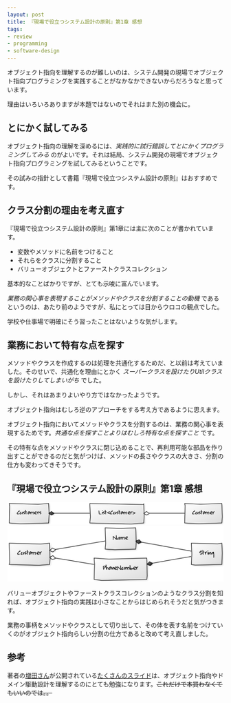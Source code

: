 ```yaml
---
layout: post
title: 『現場で役立つシステム設計の原則』第1章 感想
tags: 
- review
- programming
- software-design
---
```


オブジェクト指向を理解するのが難しいのは、システム開発の現場でオブジェクト指向プログラミングを実践することがなかなかできないからだろうなと思っています。

理由はいろいろありますが本題ではないのでそれはまた別の機会に。

とにかく試してみる
----

オブジェクト指向の理解を深めるには、*実践的に試行錯誤してとにかくプログラミングしてみる* のがよいです。それは結局、システム開発の現場でオブジェクト指向プログラミングを試してみるということです。

その試みの指針として書籍『現場で役立つシステム設計の原則』はおすすめです。

クラス分割の理由を考え直す
----

『現場で役立つシステム設計の原則』第1章には主に次のことが書かれています。

- 変数やメソッドに名前をつけること
- それらをクラスに分割すること
- バリューオブジェクトとファーストクラスコレクション

基本的なことばかりですが、とても示唆に富んでいます。

*業務の関心事を表現することがメソッドやクラスを分割することの動機* であるというのは、あたり前のようですが、私にとっては目からウロコの観点でした。

学校や仕事場で明確にそう習ったことはないような気がします。

業務において特有な点を探す
----

メソッドやクラスを作成するのは処理を共通化するためだ、と以前は考えていました。そのせいで、共通化を理由にとかく *スーパークラスを設けたりUtilクラスを設けたりしてしまいがち* でした。

しかし、それはあまりよいやり方ではなかったようです。

オブジェクト指向はむしろ逆のアプローチをする考え方であるように思えます。

オブジェクト指向においてメソッドやクラスを分割するのは、業務の関心事を表現するためです。*共通な点を探すことよりはむしろ特有な点を探すこと* です。

その特有な点をメソッドやクラスに閉じ込めることで、再利用可能な部品を作り出すことができるのだと気がつけば、メソッドの長さやクラスの大きさ、分割の仕方も変わってきそうです。

『現場で役立つシステム設計の原則』第1章 感想
----

![ファーストクラスコレクション](../images/posts/2018-03-09/class-diagram__first-class-collection.png)
![バリューオブジェクト](../images/posts/2018-03-09/class-diagram__value-object.png)

バリューオブジェクトやファーストクラスコレクションのようなクラス分割を知れば、オブジェクト指向の実践は小さなことからはじめられそうだと気がつきます。

業務の事柄をメソッドやクラスとして切り出して、その体を表す名前をつけていくのがオブジェクト指向らしい分割の仕方であると改めて考え直しました。

参考
----

著者の[増田さん](https://twitter.com/masuda220)が公開されている[たくさんのスライド](https://www.slideshare.net/masuda220/presentations)は、オブジェクト指向やドメイン駆動設計を理解するのにとても勉強になります。~~これだけで本買わなくてもいいのでは。。~~
